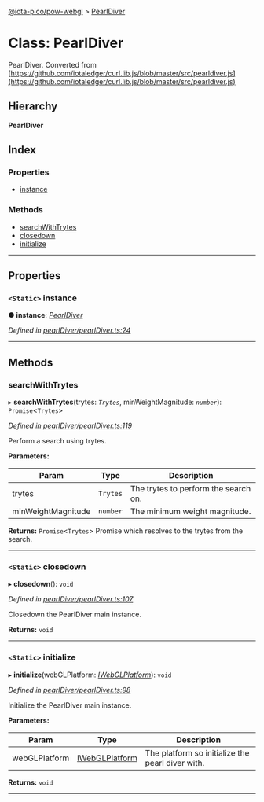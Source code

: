[@iota-pico/pow-webgl](../README.md) > [PearlDiver](../classes/pearldiver.md)

# Class: PearlDiver

PearlDiver. Converted from [https://github.com/iotaledger/curl.lib.js/blob/master/src/pearldiver.js](https://github.com/iotaledger/curl.lib.js/blob/master/src/pearldiver.js)

## Hierarchy

**PearlDiver**

## Index

### Properties

* [instance](pearldiver.md#instance)

### Methods

* [searchWithTrytes](pearldiver.md#searchwithtrytes)
* [closedown](pearldiver.md#closedown)
* [initialize](pearldiver.md#initialize)

---

## Properties

<a id="instance"></a>

### `<Static>` instance

**● instance**: *[PearlDiver](pearldiver.md)*

*Defined in [pearlDiver/pearlDiver.ts:24](https://github.com/iota-pico/pow-webgl/blob/b158547/src/pearlDiver/pearlDiver.ts#L24)*

___

## Methods

<a id="searchwithtrytes"></a>

###  searchWithTrytes

▸ **searchWithTrytes**(trytes: *`Trytes`*, minWeightMagnitude: *`number`*): `Promise`<`Trytes`>

*Defined in [pearlDiver/pearlDiver.ts:119](https://github.com/iota-pico/pow-webgl/blob/b158547/src/pearlDiver/pearlDiver.ts#L119)*

Perform a search using trytes.

**Parameters:**

| Param | Type | Description |
| ------ | ------ | ------ |
| trytes | `Trytes` |  The trytes to perform the search on. |
| minWeightMagnitude | `number` |  The minimum weight magnitude. |

**Returns:** `Promise`<`Trytes`>
Promise which resolves to the trytes from the search.

___
<a id="closedown"></a>

### `<Static>` closedown

▸ **closedown**(): `void`

*Defined in [pearlDiver/pearlDiver.ts:107](https://github.com/iota-pico/pow-webgl/blob/b158547/src/pearlDiver/pearlDiver.ts#L107)*

Closedown the PearlDiver main instance.

**Returns:** `void`

___
<a id="initialize"></a>

### `<Static>` initialize

▸ **initialize**(webGLPlatform: *[IWebGLPlatform](../interfaces/iwebglplatform.md)*): `void`

*Defined in [pearlDiver/pearlDiver.ts:98](https://github.com/iota-pico/pow-webgl/blob/b158547/src/pearlDiver/pearlDiver.ts#L98)*

Initialize the PearlDiver main instance.

**Parameters:**

| Param | Type | Description |
| ------ | ------ | ------ |
| webGLPlatform | [IWebGLPlatform](../interfaces/iwebglplatform.md) |  The platform so initialize the pearl diver with. |

**Returns:** `void`

___

